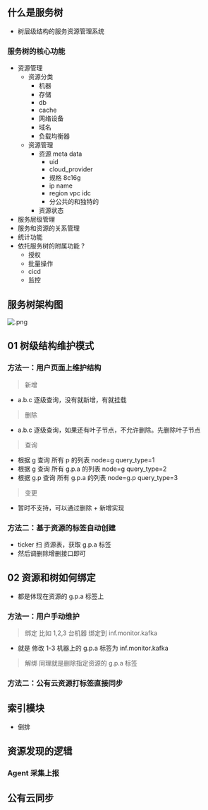 ## 什么是服务树

- 树层级结构的服务资源管理系统

### 服务树的核心功能

- 资源管理
  - 资源分类
    - 机器
    - 存储
    - db
    - cache
    - 网络设备
    - 域名
    - 负载均衡器
  - 资源管理
    - 资源 meta data
      - uid
      - cloud_provider
      - 规格 8c16g
      - ip name
      - region vpc idc
      - 分公共的和独特的
    - 资源状态
- 服务层级管理
- 服务和资源的关系管理
- 统计功能
- 依托服务树的附属功能 ?
  - 授权
  - 批量操作
  - cicd
  - 监控

## 服务树架构图

![.png](https://fynotefile.oss-cn-zhangjiakou.aliyuncs.com/fynote/908/1637741194000/19a58ec1818e411686526e2cd5ff7180.png)

## 01 树级结构维护模式

### 方法一：用户页面上维护结构

> 新增

- a.b.c 逐级查询，没有就新增，有就挂载

> 删除

- a.b.c 逐级查询，如果还有叶子节点，不允许删除。先删除叶子节点

> 查询

- 根据 g 查询 所有 p 的列表 node=g query_type=1
- 根据 g 查询 所有 g.p.a 的列表 node=g query_type=2
- 根据 g.p 查询 所有 g.p.a 的列表 node=g.p query_type=3

> 变更

- 暂时不支持，可以通过删除 + 新增实现

### 方法二：基于资源的标签自动创建

- ticker 扫 资源表，获取 g.p.a 标签
- 然后调删除增删接口即可

## 02 资源和树如何绑定

- 都是体现在资源的 g.p.a 标签上

### 方法一：用户手动维护

> 绑定 比如 1,2,3 台机器 绑定到 inf.monitor.kafka

- 就是 修改 1-3 机器上的 g.p.a 标签为 inf.monitor.kafka

> 解绑 同理就是删除指定资源的 g.p.a 标签

### 方法二：公有云资源打标签直接同步

## 索引模块

- 倒排

## 资源发现的逻辑

### Agent 采集上报

## 公有云同步